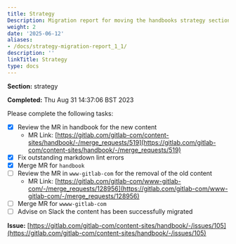 ```yaml
---
title: Strategy
Description: Migration report for moving the handbooks strategy section
weight: 2
date: '2025-06-12'
aliases:
- /docs/strategy-migration-report_1_1/
description: ''
linkTitle: Strategy
type: docs
---
```


**Section:** strategy

**Completed:** Thu Aug 31 14:37:06 BST 2023

Please complete the following tasks:

- [x] Review the MR in handbook for the new content
  - MR Link: [https://gitlab.com/gitlab-com/content-sites/handbook/-/merge_requests/519](https://gitlab.com/gitlab-com/content-sites/handbook/-/merge_requests/519)
- [x] Fix outstanding markdown lint errors
- [x] Merge MR for `handbook`
- [ ] Review the MR in `www-gitlab-com` for the removal of the old content
  - MR Link: [https://gitlab.com/gitlab-com/www-gitlab-com/-/merge_requests/128956](https://gitlab.com/gitlab-com/www-gitlab-com/-/merge_requests/128956)
- [ ] Merge MR for `wwww-gitlab-com`
- [ ] Advise on Slack the content has been successfully migrated

**Issue:** [https://gitlab.com/gitlab-com/content-sites/handbook/-/issues/105](https://gitlab.com/gitlab-com/content-sites/handbook/-/issues/105)
